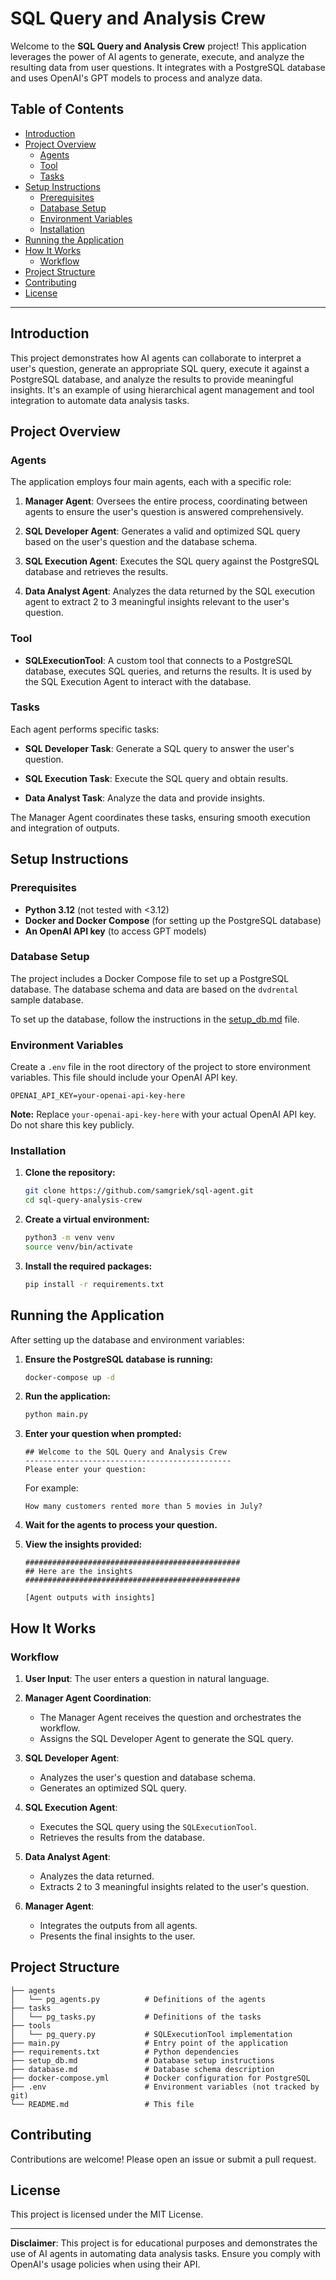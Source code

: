 # SQL Query and Analysis Crew

Welcome to the **SQL Query and Analysis Crew** project! This application leverages the power of AI agents to generate, execute, and analyze the resulting data from user questions. It integrates with a PostgreSQL database and uses OpenAI's GPT models to process and analyze data.

## Table of Contents

- [Introduction](#introduction)
- [Project Overview](#project-overview)
  - [Agents](#agents)
  - [Tool](#tool)
  - [Tasks](#tasks)
- [Setup Instructions](#setup-instructions)
  - [Prerequisites](#prerequisites)
  - [Database Setup](#database-setup)
  - [Environment Variables](#environment-variables)
  - [Installation](#installation)
- [Running the Application](#running-the-application)
- [How It Works](#how-it-works)
  - [Workflow](#workflow)
- [Project Structure](#project-structure)
- [Contributing](#contributing)
- [License](#license)

---

## Introduction

This project demonstrates how AI agents can collaborate to interpret a user's question, generate an appropriate SQL query, execute it against a PostgreSQL database, and analyze the results to provide meaningful insights. It's an example of using hierarchical agent management and tool integration to automate data analysis tasks.

## Project Overview

### Agents

The application employs four main agents, each with a specific role:

1. **Manager Agent**: Oversees the entire process, coordinating between agents to ensure the user's question is answered comprehensively.

2. **SQL Developer Agent**: Generates a valid and optimized SQL query based on the user's question and the database schema.

3. **SQL Execution Agent**: Executes the SQL query against the PostgreSQL database and retrieves the results.

4. **Data Analyst Agent**: Analyzes the data returned by the SQL execution agent to extract 2 to 3 meaningful insights relevant to the user's question.

### Tool

- **SQLExecutionTool**: A custom tool that connects to a PostgreSQL database, executes SQL queries, and returns the results. It is used by the SQL Execution Agent to interact with the database.

### Tasks

Each agent performs specific tasks:

- **SQL Developer Task**: Generate a SQL query to answer the user's question.

- **SQL Execution Task**: Execute the SQL query and obtain results.

- **Data Analyst Task**: Analyze the data and provide insights.

The Manager Agent coordinates these tasks, ensuring smooth execution and integration of outputs.

## Setup Instructions

### Prerequisites

- **Python 3.12** (not tested with <3.12)
- **Docker and Docker Compose** (for setting up the PostgreSQL database)
- **An OpenAI API key** (to access GPT models)

### Database Setup

The project includes a Docker Compose file to set up a PostgreSQL database. The database schema and data are based on the `dvdrental` sample database.

To set up the database, follow the instructions in the [setup_db.md](setup_db.md) file.

### Environment Variables

Create a `.env` file in the root directory of the project to store environment variables. This file should include your OpenAI API key.

```env
OPENAI_API_KEY=your-openai-api-key-here
```

**Note:** Replace `your-openai-api-key-here` with your actual OpenAI API key. Do not share this key publicly.

### Installation

1. **Clone the repository:**

   ```bash
   git clone https://github.com/samgriek/sql-agent.git
   cd sql-query-analysis-crew
   ```

2. **Create a virtual environment:**

   ```bash
   python3 -m venv venv
   source venv/bin/activate
   ```

3. **Install the required packages:**

   ```bash
   pip install -r requirements.txt
   ```

## Running the Application

After setting up the database and environment variables:

1. **Ensure the PostgreSQL database is running:**

   ```bash
   docker-compose up -d
   ```

2. **Run the application:**

   ```bash
   python main.py
   ```

3. **Enter your question when prompted:**

   ```plaintext
   ## Welcome to the SQL Query and Analysis Crew
   ----------------------------------------------
   Please enter your question:
   ```

   For example:

   ```plaintext
   How many customers rented more than 5 movies in July?
   ```

4. **Wait for the agents to process your question.**

5. **View the insights provided:**

   ```plaintext
   ################################################
   ## Here are the insights
   ################################################

   [Agent outputs with insights]
   ```

## How It Works

### Workflow

1. **User Input**: The user enters a question in natural language.

2. **Manager Agent Coordination**:
   - The Manager Agent receives the question and orchestrates the workflow.
   - Assigns the SQL Developer Agent to generate the SQL query.

3. **SQL Developer Agent**:
   - Analyzes the user's question and database schema.
   - Generates an optimized SQL query.

4. **SQL Execution Agent**:
   - Executes the SQL query using the `SQLExecutionTool`.
   - Retrieves the results from the database.

5. **Data Analyst Agent**:
   - Analyzes the data returned.
   - Extracts 2 to 3 meaningful insights related to the user's question.

6. **Manager Agent**:
   - Integrates the outputs from all agents.
   - Presents the final insights to the user.

## Project Structure

```plaintext
├── agents
│   └── pg_agents.py          # Definitions of the agents
├── tasks
│   └── pg_tasks.py           # Definitions of the tasks
├── tools
│   └── pg_query.py           # SQLExecutionTool implementation
├── main.py                   # Entry point of the application
├── requirements.txt          # Python dependencies
├── setup_db.md               # Database setup instructions
├── database.md               # Database schema description
├── docker-compose.yml        # Docker configuration for PostgreSQL
├── .env                      # Environment variables (not tracked by git)
└── README.md                 # This file
```

## Contributing

Contributions are welcome! Please open an issue or submit a pull request.

## License

This project is licensed under the MIT License.

---

**Disclaimer**: This project is for educational purposes and demonstrates the use of AI agents in automating data analysis tasks. Ensure you comply with OpenAI's usage policies when using their API.
